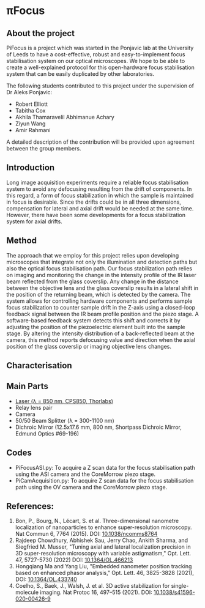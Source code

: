 # πFocus

## About the project
PiFocus is a project which was started in the Ponjavic lab at the University of Leeds to have a cost-effective, robust and easy-to-implement focus stabilisation system on our optical microscopes. We hope to be able to create a well-explained protocol for this open-hardware focus stabilisation system that can be easily duplicated by other laboratories.

The following students contributed to this project under the supervision of Dr Aleks Ponjavic:

- Robert Elliott
- Tabitha Cox
- Akhila Thamaravelil Abhimanue Achary
- Ziyun Wang
- Amir Rahmani

A detailed description of the contribution will be provided upon agreement between the group members.

## Introduction
Long image acquisition experiments require a reliable focus stabilisation system to avoid any defocusing resulting from the drift of components. In this regard, a form of focus stabilization in which the sample is maintained in focus is desirable. Since the drifts could be in all three dimensions, compensation for lateral and axial drift would be needed at the same time. However, there have been some developments for a focus stabilization system for axial drifts. 

## Method
The approach that we employ for this project relies upon developing microscopes that integrate not only the illumination and detection paths but also the optical focus stabilisation path. Our focus stabilization path relies on imaging and monitoring the change in the intensity profile of the IR laser beam reflected from the glass coverslip. Any change in the distance between the objective lens and the glass coverslip results in a lateral shift in the position of the returning beam, which is detected by the camera. The system allows for controlling hardware components and performs sample focus stabilization to counter sample drift in the Z-axis using a closed-loop feedback signal between the IR beam profile position and the piezo stage. A software-based feedback system detects this shift and corrects it by adjusting the position of the piezoelectric element built into the sample stage. By altering the intensity distribution of a back-reflected beam at the camera, this method reports defocusing value and direction when the axial position of the glass coverslip or imaging objective lens changes.

## Characterisation

## Main Parts
  * [Laser (λ = 850 nm, CPS850, Thorlabs)](https://www.thorlabs.com/thorproduct.cfm?partnumber=CPS850)
  * Relay lens pair
  * Camera
  * 50/50 Beam Splitter (λ = 300-1100 nm)
  * Dichroic Mirror (12.5x17.6 mm, 800 nm, Shortpass Dichroic Mirror,	Edmund Optics	#69-196)

## Codes
  * PiFocusASI.py: To acquire a Z scan data for the focus stabilisation path using the ASI camera and the CoreMorrow piezo stage. 
  * PiCamAcquisition.py: To acquire Z scan data for the focus stabilisation path using the OV camera and the CoreMorrow piezo stage. 

## References:
  1. Bon, P., Bourg, N., Lécart, S. et al. Three-dimensional nanometre localization of nanoparticles to enhance super-resolution microscopy. Nat Commun 6, 7764 (2015). DOI: [10.1038/ncomms8764](https://doi.org/10.1038/ncomms8764)
  2. Rajdeep Chowdhury, Abhishek Sau, Jerry Chao, Ankith Sharma, and Siegfried M. Musser, "Tuning axial and lateral localization precision in 3D super-resolution microscopy with variable astigmatism," Opt. Lett. 47, 5727-5730 (2022) DOI: [10.1364/OL.466213](https://doi.org/10.1364/OL.466213)
  3. Hongqiang Ma and Yang Liu, "Embedded nanometer position tracking based on enhanced phasor analysis," Opt. Lett. 46, 3825-3828 (2021), DOI: [10.1364/OL.433740](https://doi.org/10.1364/OL.433740)
  4. Coelho, S., Baek, J., Walsh, J. et al. 3D active stabilization for single-molecule imaging. Nat Protoc 16, 497–515 (2021). DOI: [10.1038/s41596-020-00426-9](https://doi.org/10.1038/s41596-020-00426-9)

